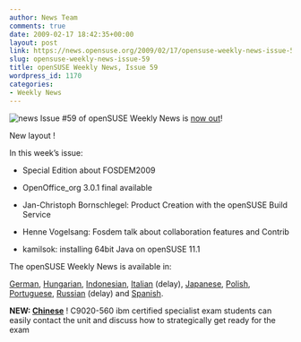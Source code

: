 ```yaml
---
author: News Team
comments: true
date: 2009-02-17 18:42:35+00:00
layout: post
link: https://news.opensuse.org/2009/02/17/opensuse-weekly-news-issue-59/
slug: opensuse-weekly-news-issue-59
title: openSUSE Weekly News, Issue 59
wordpress_id: 1170
categories:
- Weekly News
---
```


![news](//news.opensuse.org/wp-content/uploads/2007/11/knewsticker.png) Issue #59 of openSUSE Weekly News is [now out](//en.opensuse.org/OpenSUSE_Weekly_News/59)!  
  

New layout !   
  

In this week’s issue:


  * Special Edition about FOSDEM2009 

  * OpenOffice_org 3.0.1 final available 

  * Jan-Christoph Bornschlegel: Product Creation with the openSUSE Build Service 

  * Henne Vogelsang: Fosdem talk about collaboration features and Contrib 

  * kamilsok: installing 64bit Java on openSUSE 11.1 




The openSUSE Weekly News is available in: 

[German](//de.opensuse.org/OpenSUSE-Wochenschau/59),
[Hungarian](//hu.opensuse.org/OpenSUSE_Heti_H%C3%ADrmond%C3%B3/59), 
[Indonesian](//en.opensuse.org/OpenSUSE_Weekly_News/59/indonesian),
[Italian](//it.opensuse.org/OpenSUSE_Newsletter_Settimanale/59) (delay),
[Japanese](//ja.opensuse.org/OpenSUSE_Weekly_News/59),
[Polish](//pl.opensuse.org/Tygodnik_openSUSE/59), 
[Portuguese](//pt.opensuse.org/Not%C3%ADcias_da_semana_no_openSUSE/59),
[Russian](//ru.opensuse.org/%D0%95%D0%B6%D0%B5%D0%BD%D0%B5%D0%B4%D0%B5%D0%BB%D1%8C%D0%BD%D1%8B%D0%B5_%D0%BD%D0%BE%D0%B2%D0%BE%D1%81%D1%82%D0%B8_openSUSE/59) (delay) and
[Spanish](//es.opensuse.org/OpenSUSE_Noticias_Semanales/59).

**NEW: [Chinese](//en.opensuse.org/OpenSUSE_Weekly_News/59/chinese)**  !
 C9020-560 ibm certified specialist exam students can easily contact the unit and discuss how to strategically  get ready for the exam
